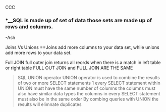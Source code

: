 CCC
### *__SQL is made up of set of data those sets are made up of rows and columns.
-Ash 

Joins Vs Unions
	==Joins add more columns to your data set, while unions add more rows to your data set.

Full JOIN
	full outer join returns all reords when there is a match in left table or right table 
	FULL OUT JOIN and FULL JOIN ARE THE SAME


>SQL UNION operator
	UNION operator is used to combine the results of two or more SELECT statements 1
		every SELECT statement within UNION must have the same number of columns
		the columns must also have similar data types 
		the columns in every SELECT statement must also be in the same order
	By combing queries with UNION the results will elimnate duplicates

